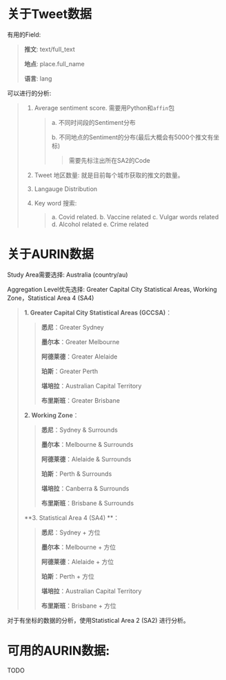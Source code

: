 # 关于Tweet数据

有用的Field:

> **推文**: text/full_text
>
> **地点**: place.full_name
>
> **语言**: lang

可以进行的分析:

> 1. Average sentiment score. 需要用Python和`affin`包
>
>    > a. 不同时间段的Sentiment分布
>    >
>    > b. 不同地点的Sentiment的分布(最后大概会有5000个推文有坐标)
>    >
>    > > 需要先标注出所在SA2的Code
>
> 2. Tweet 地区数量: 就是目前每个城市获取的推文的数量。
>
> 3. Langauge Distribution
>
> 4. Key word 搜索:
>    > a. Covid related.
>    > b. Vaccine related
>    > c. Vulgar words related
>    > d. Alcohol related
>    > e. Crime related

# 关于AURIN数据

Study Area需要选择: Australia (country/au)

Aggregation Level优先选择: Greater Capital City Statistical Areas, Working Zone，Statistical Area 4 (SA4)

> **1. Greater Capital City Statistical Areas (GCCSA)**：
>
>  > **悉尼**：Greater Sydney
>  >
>  > **墨尔本**：Greater Melbourne
>  >
>  > **阿德莱德**：Greater Alelaide
>  >
>  > **珀斯**：Greater Perth
>  >
>  > **堪培拉**：Australian Capital Territory 
>  >
>  > **布里斯班**：Greater Brisbane
>
> **2. Working Zone**：
>
> > **悉尼**：Sydney & Surrounds
> >
> > **墨尔本**：Melbourne & Surrounds
> >
> > **阿德莱德**：Alelaide & Surrounds
> >
> > **珀斯**：Perth & Surrounds
> >
> > **堪培拉**：Canberra & Surrounds
> >
> > **布里斯班**：Brisbane & Surrounds
>
>   **3. Statistical Area 4 (SA4) **：
>
> > **悉尼**：Sydney + 方位
> >
> > **墨尔本**：Melbourne + 方位
> >
> > **阿德莱德**：Alelaide + 方位
> >
> > **珀斯**：Perth + 方位
> >
> > **堪培拉**：Australian Capital Territory
> >
> > **布里斯班**：Brisbane + 方位

对于有坐标的数据的分析，使用Statistical Area 2 (SA2) 进行分析。

# 可用的AURIN数据:

TODO
